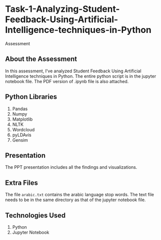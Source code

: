 # Task-1-Analyzing-Student-Feedback-Using-Artificial-Intelligence-techniques-in-Python
Assessment

## About the Assessment

In this assessment, I've analyzed Student Feedback Using Artificial Intelligence techniques in Python. The entire python script is in the jupyter notebook file. The PDF version of .ipynb file is also attached.

## Python Libraries

1. Pandas
2. Numpy
3. Matplotlib
4. NLTK
5. Wordcloud
6. pyLDAvis
7. Gensim

## Presentation

The PPT presentation includes all the findings and visualizations.

## Extra Files

The file `arabic.txt` contains the arabic language stop words. The text file needs to be in the same directory as that of the jupyter notebook file.


## Technologies Used

1. Python
2. Jupyter Notebook
